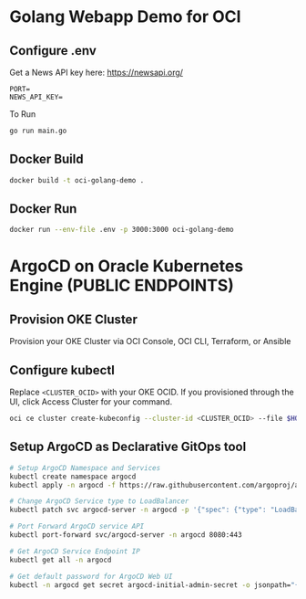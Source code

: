 # Golang Webapp Demo for OCI

## Configure .env
Get a News API key here: https://newsapi.org/
```
PORT=
NEWS_API_KEY=
```

To Run
```bash
go run main.go
```

## Docker Build
```bash
docker build -t oci-golang-demo .
```
## Docker Run
```bash
docker run --env-file .env -p 3000:3000 oci-golang-demo
```

# ArgoCD on Oracle Kubernetes Engine (PUBLIC ENDPOINTS)

## Provision OKE Cluster
Provision your OKE Cluster via OCI Console, OCI CLI, Terraform, or Ansible

## Configure kubectl
Replace `<CLUSTER_OCID>` with your OKE OCID. If you provisioned through the UI, click Access Cluster for your command.
```bash
oci ce cluster create-kubeconfig --cluster-id <CLUSTER_OCID> --file $HOME/.kube/config --region us-ashburn-1 --token-version 2.0.0  --kube-endpoint PUBLIC_ENDPOINT
```

## Setup ArgoCD as Declarative GitOps tool
```bash
# Setup ArgoCD Namespace and Services
kubectl create namespace argocd
kubectl apply -n argocd -f https://raw.githubusercontent.com/argoproj/argo-cd/stable/manifests/install.yaml

# Change ArgoCD Service type to LoadBalancer
kubectl patch svc argocd-server -n argocd -p '{"spec": {"type": "LoadBalancer"}}'

# Port Forward ArgoCD service API
kubectl port-forward svc/argocd-server -n argocd 8080:443

# Get ArgoCD Service Endpoint IP
kubectl get all -n argocd

# Get default password for ArgoCD Web UI
kubectl -n argocd get secret argocd-initial-admin-secret -o jsonpath="{.data.password}" | base64 -d
```